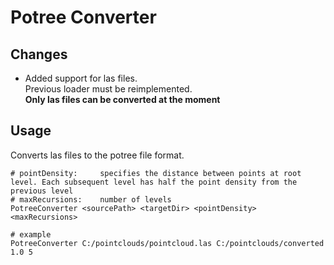 # Potree Converter

## Changes

* Added support for las files. <br>
Previous loader must be reimplemented. <br>
<b>Only las files can be converted at the moment</b>

## Usage

Converts las files to the potree file format.


    # pointDensity:		specifies the distance between points at root level. Each subsequent level has half the point density from the previous level
    # maxRecursions:	number of levels
    PotreeConverter <sourcePath> <targetDir> <pointDensity> <maxRecursions>
    
    # example
    PotreeConverter C:/pointclouds/pointcloud.las C:/pointclouds/converted 1.0 5
